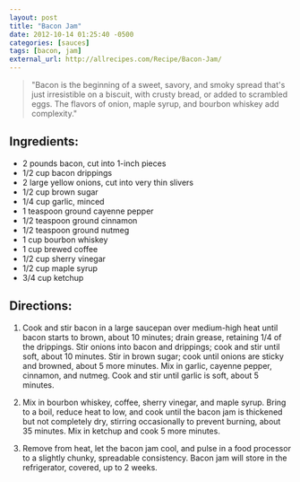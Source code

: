 ```yaml
---
layout: post
title: "Bacon Jam"
date: 2012-10-14 01:25:40 -0500
categories: [sauces]
tags: [bacon, jam]
external_url: http://allrecipes.com/Recipe/Bacon-Jam/
---
```

> "Bacon is the beginning of a sweet, savory, and smoky spread that's just irresistible on a biscuit, with crusty bread, or added to scrambled eggs. The flavors of onion, maple syrup, and bourbon whiskey add complexity."


##  Ingredients:

* 2 pounds bacon, cut into 1-inch pieces
* 1/2 cup bacon drippings
* 2 large yellow onions, cut into very thin slivers
* 1/2 cup brown sugar
* 1/4 cup garlic, minced
* 1 teaspoon ground cayenne pepper
* 1/2 teaspoon ground cinnamon
* 1/2 teaspoon ground nutmeg
* 1 cup bourbon whiskey
* 1 cup brewed coffee
* 1/2 cup sherry vinegar
* 1/2 cup maple syrup
* 3/4 cup ketchup


##  Directions:

1.  Cook and stir bacon in a large saucepan over medium-high heat until bacon starts to brown, about 10 minutes; drain grease, retaining 1/4 of the drippings. Stir onions into bacon and drippings; cook and stir until soft, about 10 minutes. Stir in brown sugar; cook until onions are sticky and browned, about 5 more minutes. Mix in garlic, cayenne pepper, cinnamon, and nutmeg. Cook and stir until garlic is soft, about 5 minutes.

1.  Mix in bourbon whiskey, coffee, sherry vinegar, and maple syrup. Bring to a boil, reduce heat to low, and cook until the bacon jam is thickened but not completely dry, stirring occasionally to prevent burning, about 35 minutes. Mix in ketchup and cook 5 more minutes.

1.  Remove from heat, let the bacon jam cool, and pulse in a food processor to a slightly chunky, spreadable consistency. Bacon jam will store in the refrigerator, covered, up to 2 weeks.
